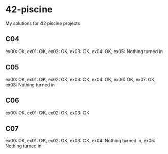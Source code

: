 # 42-piscine
My solutions for 42 piscine projects

## C04
ex00: OK, ex01: OK, ex02: OK, ex03: OK, ex04: OK, ex05: Nothing turned in

## C05
ex00: OK, ex01: OK, ex02: OK, ex03: OK, ex04: OK, ex06: OK, ex07: OK, ex08: Nothing turned in

## C06
ex00: OK, ex01: OK, ex02: OK, ex03: OK

## C07
ex00: OK, ex01: OK, ex02: OK, ex03: OK, ex04: Nothing turned in, ex05: Nothing turned in
